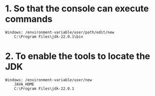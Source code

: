 # 1. So that the console can execute commands

    Windows: /environment-variable/user/path/edit/new
        C:\Program Files\jdk-22.0.1\bin

# 2. To enable the tools to locate the JDK

    Windows: /environment-variable/user/new
        JAVA_HOME
        C:\Program Files\jdk-22.0.1
